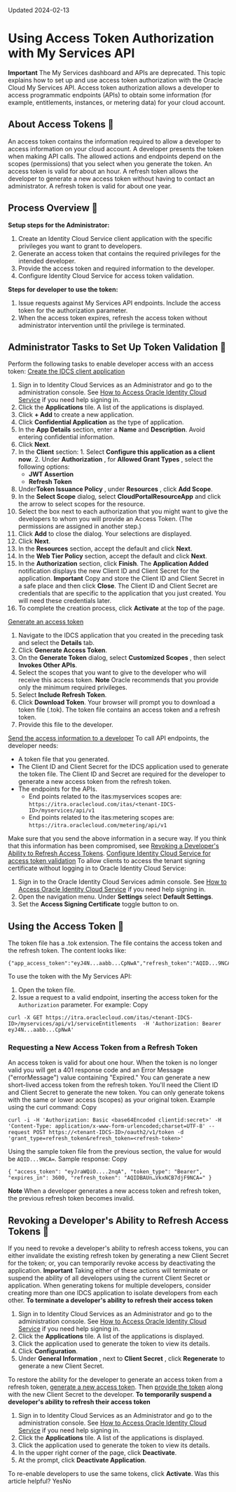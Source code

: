 Updated 2024-02-13
# Using Access Token Authorization with My Services API
**Important** The My Services dashboard and APIs are deprecated. 
This topic explains how to set up and use access token authorization with the Oracle Cloud My Services API. Access token authorization allows a developer to access programmatic endpoints (APIs) to obtain some information (for example, entitlements, instances, or metering data) for your cloud account.
## About Access Tokens 🔗 
An access token contains the information required to allow a developer to access information on your cloud account. A developer presents the token when making API calls. The allowed actions and endpoints depend on the scopes (permissions) that you select when you generate the token. An access token is valid for about an hour. 
A refresh token allows the developer to generate a new access token without having to contact an administrator. A refresh token is valid for about one year.
## Process Overview 🔗 
**Setup steps for the Administrator:**
  1. Create an Identity Cloud Service client application with the specific privileges you want to grant to developers.
  2. Generate an access token that contains the required privileges for the intended developer.
  3. Provide the access token and required information to the developer.
  4. Configure Identity Cloud Service for access token validation.


**Steps for developer to use the token:**
  1. Issue requests against My Services API endpoints. Include the access token for the authorization parameter. 
  2. When the access token expires, refresh the access token without administrator intervention until the privilege is terminated.


## Administrator Tasks to Set Up Token Validation 🔗 
Perform the following tasks to enable developer access with an access token:
[Create the IDCS client application](https://docs.oracle.com/en-us/iaas/Content/MyServices/Tasks/usingoauth.htm)
  1. Sign in to Identity Cloud Services as an Administrator and go to the administration console. See [How to Access Oracle Identity Cloud Service](https://docs.oracle.com/en/cloud/paas/identity-cloud/uaids/how-access-oracle-identity-cloud-service.html) if you need help signing in.
  2. Click the **Applications** tile. A list of the applications is displayed.
  3. Click **+ Add** to create a new application.
  4. Click **Confidential Application** as the type of application.
  5. In the **App Details** section, enter a **Name** and **Description**. Avoid entering confidential information.
  6. Click **Next**.
  7. In the **Client** section: 
    1. Select **Configure this application as a client now**.
    2. Under **Authorization** , for **Allowed Grant Types** , select the following options:
       * **JWT Assertion**
       * **Refresh Token**
  8. Under**Token Issuance Policy** , under **Resources** , click **Add Scope**.
  9. In the **Select Scope** dialog, select **CloudPortalResourceApp** and click the arrow to select scopes for the resource.
  10. Select the box next to each authorization that you might want to give the developers to whom you will provide an Access Token. (The permissions are assigned in another step.)
  11. Click **Add** to close the dialog. Your selections are displayed.
  12. Click **Next**.
  13. In the **Resources** section, accept the default and click **Next**.
  14. In the **Web Tier Policy** section, accept the default and click **Next**.
  15. In the **Authorization** section, click **Finish**.
The **Application Added** notification displays the new Client ID and Client Secret for the application.
**Important** Copy and store the Client ID and Client Secret in a safe place and then click **Close**. The Client ID and Client Secret are credentials that are specific to the application that you just created. You will need these credentials later.
  16. To complete the creation process, click **Activate** at the top of the page.


[Generate an access token](https://docs.oracle.com/en-us/iaas/Content/MyServices/Tasks/usingoauth.htm)
  1. Navigate to the IDCS application that you created in the preceding task and select the **Details** tab.
  2. Click **Generate Access Token**.
  3. On the **Generate Token** dialog, select **Customized Scopes** , then select **Invokes Other APIs**.
  4. Select the scopes that you want to give to the developer who will receive this access token.
**Note** Oracle recommends that you provide only the minimum required privileges.
  5. Select **Include Refresh Token**.
  6. Click **Download Token**. Your browser will prompt you to download a token file (.tok). The token file contains an access token and a refresh token.
  7. Provide this file to the developer.


[Send the access information to a developer](https://docs.oracle.com/en-us/iaas/Content/MyServices/Tasks/usingoauth.htm)
To call API endpoints, the developer needs:
  * A token file that you generated.
  * The Client ID and Client Secret for the IDCS application used to generate the token file. The Client ID and Secret are required for the developer to generate a new access token from the refresh token.
  * The endpoints for the APIs.
    * End points related to the itas:myservices scopes are: `https://itra.oraclecloud.com/itas/<tenant-IDCS-ID>/myservices/api/v1`
    * End points related to the itas:metering scopes are: `https://itra.oraclecloud.com/metering/api/v1`


Make sure that you send the above information in a secure way. If you think that this information has been compromised, see [Revoking a Developer's Ability to Refresh Access Tokens](https://docs.oracle.com/en-us/iaas/Content/MyServices/Tasks/usingoauth.htm#revoke).
[Configure Identity Cloud Service for access token validation](https://docs.oracle.com/en-us/iaas/Content/MyServices/Tasks/usingoauth.htm)
To allow clients to access the tenant signing certificate without logging in to Oracle Identity Cloud Service:
  1. Sign in to the Oracle Identity Cloud Services admin console. See [How to Access Oracle Identity Cloud Service](https://docs.oracle.com/en/cloud/paas/identity-cloud/uaids/how-access-oracle-identity-cloud-service.html) if you need help signing in.
  2. Open the navigation menu. Under **Settings** select **Default Settings**.
  3. Set the **Access Signing Certificate** toggle button to on.


## Using the Access Token 🔗 
The token file has a .tok extension. The file contains the access token and the refresh token. The content looks like:
```
{"app_access_token":"eyJ4N...aabb...CpNwA","refresh_token":"AQID...9NCA="}
```

To use the token with the My Services API:
  1. Open the token file.
  2. Issue a request to a valid endpoint, inserting the access token for the `Authorization` parameter. 
For example:
Copy
```
curl -X GET https://itra.oraclecloud.com/itas/<tenant-IDCS-ID>/myservices/api/v1/serviceEntitlements  -H 'Authorization: Bearer eyJ4N...aabb...CpNwA'
```



### Requesting a New Access Token from a Refresh Token
An access token is valid for about one hour. When the token is no longer valid you will get a 401 response code and an Error Message ("errorMessage") value containing "Expired."
You can generate a new short-lived access token from the refresh token. You'll need the Client ID and Client Secret to generate the new token. You can only generate tokens with the same or lower access (scopes) as your original token.
Example using the curl command:
Copy
```
curl -i -H 'Authorization: Basic <base64Encoded clientid:secret>' -H 'Content-Type: application/x-www-form-urlencoded;charset=UTF-8' --request POST https://<tenant-IDCS-ID>/oauth2/v1/token -d 'grant_type=refresh_token&refresh_token=<refresh-token>'
```

Using the sample token file from the previous section, the value for <refresh-token> would be `AQID...9NCA=`.
Sample response:
Copy
```
{ "access_token": "eyJraWQiO....2nqA", "token_type": "Bearer", "expires_in": 3600, "refresh_token": "AQIDBAUn…VkxNCB7djF9NCA=" }
```

**Note** When a developer generates a new access token and refresh token, the previous refresh token becomes invalid.
## Revoking a Developer's Ability to Refresh Access Tokens 🔗 
If you need to revoke a developer's ability to refresh access tokens, you can either invalidate the existing refresh token by generating a new Client Secret for the token; or, you can temporarily revoke access by deactivating the application. 
**Important** Taking either of these actions will terminate or suspend the ability of all developers using the current Client Secret or application. When generating tokens for multiple developers, consider creating more than one IDCS application to isolate developers from each other. 
**To terminate a developer's ability to refresh their access token**
  1. Sign in to Identity Cloud Services as an Administrator and go to the administration console. See [How to Access Oracle Identity Cloud Service](https://docs.oracle.com/en/cloud/paas/identity-cloud/uaids/how-access-oracle-identity-cloud-service.html) if you need help signing in.
  2. Click the **Applications** tile. A list of the applications is displayed.
  3. Click the application used to generate the token to view its details.
  4. Click **Configuration**.
  5. Under **General Information** , next to **Client Secret** , click **Regenerate** to generate a new Client Secret.


To restore the ability for the developer to generate an access token from a refresh token, [generate a new access token](https://docs.oracle.com/en-us/iaas/Content/MyServices/Tasks/usingoauth.htm#Generate). Then [provide the token](https://docs.oracle.com/en-us/iaas/Content/MyServices/Tasks/usingoauth.htm#Send) along with the new Client Secret to the developer.
**To temporarily suspend a developer's ability to refresh their access token**
  1. Sign in to Identity Cloud Services as an Administrator and go to the administration console. See [How to Access Oracle Identity Cloud Service](https://docs.oracle.com/en/cloud/paas/identity-cloud/uaids/how-access-oracle-identity-cloud-service.html) if you need help signing in.
  2. Click the **Applications** tile. A list of the applications is displayed.
  3. Click the application used to generate the token to view its details.
  4. In the upper right corner of the page, click **Deactivate**.
  5. At the prompt, click **Deactivate Application**.


To re-enable developers to use the same tokens, click **Activate**.
Was this article helpful?
YesNo

